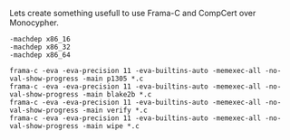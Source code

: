 Lets create something usefull to use Frama-C and CompCert over Monocypher.


```
-machdep x86_16
-machdep x86_32
-machdep x86_64
```

```
frama-c -eva -eva-precision 11 -eva-builtins-auto -memexec-all -no-val-show-progress -main p1305 *.c
frama-c -eva -eva-precision 11 -eva-builtins-auto -memexec-all -no-val-show-progress -main blake2b *.c
frama-c -eva -eva-precision 11 -eva-builtins-auto -memexec-all -no-val-show-progress -main verify *.c
frama-c -eva -eva-precision 11 -eva-builtins-auto -memexec-all -no-val-show-progress -main wipe *.c
```
